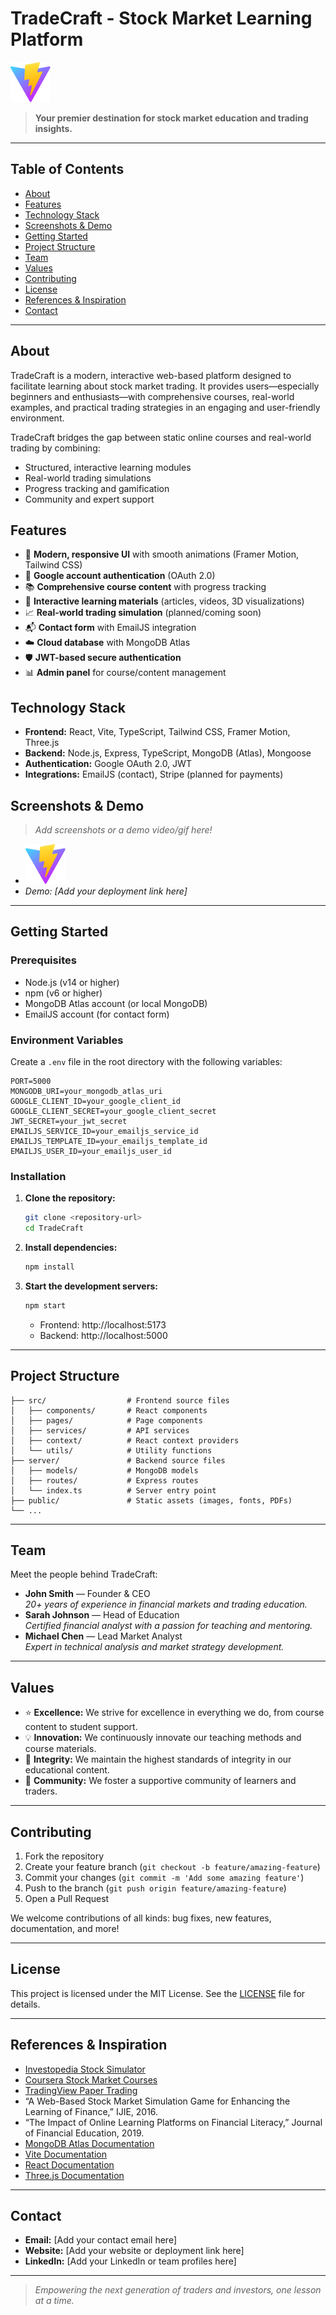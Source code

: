 # TradeCraft - Stock Market Learning Platform

![TradeCraft Logo](public/vite.svg)

> **Your premier destination for stock market education and trading insights.**

---

## Table of Contents
- [About](#about)
- [Features](#features)
- [Technology Stack](#technology-stack)
- [Screenshots & Demo](#screenshots--demo)
- [Getting Started](#getting-started)
- [Project Structure](#project-structure)
- [Team](#team)
- [Values](#values)
- [Contributing](#contributing)
- [License](#license)
- [References & Inspiration](#references--inspiration)
- [Contact](#contact)

---

## About
TradeCraft is a modern, interactive web-based platform designed to facilitate learning about stock market trading. It provides users—especially beginners and enthusiasts—with comprehensive courses, real-world examples, and practical trading strategies in an engaging and user-friendly environment.

TradeCraft bridges the gap between static online courses and real-world trading by combining:
- Structured, interactive learning modules
- Real-world trading simulations
- Progress tracking and gamification
- Community and expert support

## Features
- 🚀 **Modern, responsive UI** with smooth animations (Framer Motion, Tailwind CSS)
- 🔐 **Google account authentication** (OAuth 2.0)
- 📚 **Comprehensive course content** with progress tracking
- 🎥 **Interactive learning materials** (articles, videos, 3D visualizations)
- 📈 **Real-world trading simulation** (planned/coming soon)
- 📬 **Contact form** with EmailJS integration
- ☁️ **Cloud database** with MongoDB Atlas
- 🛡️ **JWT-based secure authentication**
- 📊 **Admin panel** for course/content management

## Technology Stack
- **Frontend:** React, Vite, TypeScript, Tailwind CSS, Framer Motion, Three.js
- **Backend:** Node.js, Express, TypeScript, MongoDB (Atlas), Mongoose
- **Authentication:** Google OAuth 2.0, JWT
- **Integrations:** EmailJS (contact), Stripe (planned for payments)

## Screenshots & Demo
> _Add screenshots or a demo video/gif here!_

- ![Screenshot Placeholder](public/vite.svg)
- _Demo: [Add your deployment link here]_ 

---

## Getting Started

### Prerequisites
- Node.js (v14 or higher)
- npm (v6 or higher)
- MongoDB Atlas account (or local MongoDB)
- EmailJS account (for contact form)

### Environment Variables
Create a `.env` file in the root directory with the following variables:
```env
PORT=5000
MONGODB_URI=your_mongodb_atlas_uri
GOOGLE_CLIENT_ID=your_google_client_id
GOOGLE_CLIENT_SECRET=your_google_client_secret
JWT_SECRET=your_jwt_secret
EMAILJS_SERVICE_ID=your_emailjs_service_id
EMAILJS_TEMPLATE_ID=your_emailjs_template_id
EMAILJS_USER_ID=your_emailjs_user_id
```

### Installation
1. **Clone the repository:**
   ```bash
   git clone <repository-url>
   cd TradeCraft
   ```
2. **Install dependencies:**
   ```bash
   npm install
   ```
3. **Start the development servers:**
   ```bash
   npm start
   ```
   - Frontend: http://localhost:5173
   - Backend: http://localhost:5000

---

## Project Structure
```
├── src/                  # Frontend source files
│   ├── components/       # React components
│   ├── pages/            # Page components
│   ├── services/         # API services
│   ├── context/          # React context providers
│   └── utils/            # Utility functions
├── server/               # Backend source files
│   ├── models/           # MongoDB models
│   ├── routes/           # Express routes
│   └── index.ts          # Server entry point
├── public/               # Static assets (images, fonts, PDFs)
└── ...
```

---

## Team
Meet the people behind TradeCraft:

- **John Smith** — Founder & CEO  
  _20+ years of experience in financial markets and trading education._
- **Sarah Johnson** — Head of Education  
  _Certified financial analyst with a passion for teaching and mentoring._
- **Michael Chen** — Lead Market Analyst  
  _Expert in technical analysis and market strategy development._

---

## Values
- ⭐ **Excellence:** We strive for excellence in everything we do, from course content to student support.
- 💡 **Innovation:** We continuously innovate our teaching methods and course materials.
- 🤝 **Integrity:** We maintain the highest standards of integrity in our educational content.
- 👥 **Community:** We foster a supportive community of learners and traders.

---

## Contributing
1. Fork the repository
2. Create your feature branch (`git checkout -b feature/amazing-feature`)
3. Commit your changes (`git commit -m 'Add some amazing feature'`)
4. Push to the branch (`git push origin feature/amazing-feature`)
5. Open a Pull Request

We welcome contributions of all kinds: bug fixes, new features, documentation, and more!

---

## License
This project is licensed under the MIT License. See the [LICENSE](LICENSE) file for details.

---

## References & Inspiration
- [Investopedia Stock Simulator](https://www.investopedia.com/simulator/)
- [Coursera Stock Market Courses](https://www.coursera.org/courses?query=stock%20market)
- [TradingView Paper Trading](https://www.tradingview.com/paper-trading/)
- “A Web-Based Stock Market Simulation Game for Enhancing the Learning of Finance,” IJIE, 2016.
- “The Impact of Online Learning Platforms on Financial Literacy,” Journal of Financial Education, 2019.
- [MongoDB Atlas Documentation](https://www.mongodb.com/atlas)
- [Vite Documentation](https://vitejs.dev/)
- [React Documentation](https://react.dev/)
- [Three.js Documentation](https://threejs.org/)

---

## Contact
- **Email:** [Add your contact email here]
- **Website:** [Add your website or deployment link here]
- **LinkedIn:** [Add your LinkedIn or team profiles here]

---

> _Empowering the next generation of traders and investors, one lesson at a time._
